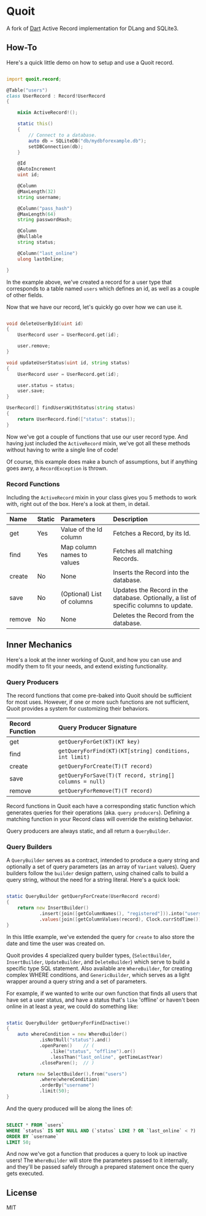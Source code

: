 Quoit
====

A fork of [Dart](https://github.com/Mihail-K/Dart) Active Record implementation for DLang and SQLite3.

How-To
------

Here's a quick little demo on how to setup and use a Quoit record.

```d

import quoit.record;

@Table("users")
class UserRecord : Record!UserRecord
{

    mixin ActiveRecord!();

    static this()
    {
        // Connect to a database.
        auto db = SQLiteDB("db/mydbforexample.db");
        setDBConnection(db);
    }

    @Id
    @AutoIncrement
    uint id;

    @Column
    @MaxLength(32)
    string username;

    @Column("pass_hash")
    @MaxLength(64)
    string passwordHash;

    @Column
    @Nullable
    string status;

    @Column("last_online")
    ulong lastOnline;

}

```

In the example above, we've created a record for a user type that corresponds to
a table named `users` which defines an id, as well as a couple of other fields.

Now that we have our record, let's quickly go over how we can use it.

```d

void deleteUserById(uint id)
{
    UserRecord user = UserRecord.get(id);

    user.remove;
}

void updateUserStatus(uint id, string status)
{
    UserRecord user = UserRecord.get(id);

    user.status = status;
    user.save;
}

UserRecord[] findUsersWithStatus(string status)
{
    return UserRecord.find(["status": status]);
}

```

Now we've got a couple of functions that use our user record type. And having
just included the `ActiveRecord` mixin, we've got all these methods without
having to write a single line of code!

Of course, this example does make a bunch of assumptions, but if anything goes
awry, a `RecordException` is thrown.

### Record Functions

Including the `ActiveRecord` mixin in your class gives you 5 methods to work
with, right out of the box. Here's a look at them, in detail.

|Name  |Static|Parameters                |Description                          |
|:-----|:-----|:-------------------------|:------------------------------------|
|get   |Yes   |Value of the Id column    |Fetches a Record, by its Id.         |
|find  |Yes   |Map column names to values|Fetches all matching Records.        |
|create|No    |None                      |Inserts the Record into the database.|
|save  |No    |(Optional) List of columns|Updates the Record in the database. Optionally, a list of specific columns to update.|
|remove|No    |None                      |Deletes the Record from the database.|

Inner Mechanics
---------------

Here's a look at the inner working of Quoit, and how you can use and modify them
to fit your needs, and extend existing functionality.

### Query Producers

The record functions that come pre-baked into Quoit should be sufficient for most
uses. However, if one or more such functions are not sufficient, Quoit provides
a system for customizing their behaviors.

|Record Function|Query Producer Signature                               |
|:--------------|:------------------------------------------------------|
|get            |`getQueryForGet(KT)(KT key)`                           |
|find           |`getQueryForFind(KT)(KT[string] conditions, int limit)`|
|create         |`getQueryForCreate(T)(T record)`                       |
|save           |`getQueryForSave(T)(T record, string[] columns = null)`|
|remove         |`getQueryForRemove(T)(T record)`                       |

Record functions in Quoit each have a corresponding static function which
generates queries for their operations (aka. `query producers`). Defining a
matching function in your Record class will override the existing behavior.

Query producers are always static, and all return a `QueryBuilder`.

### Query Builders

A `QueryBuilder` serves as a contract, intended to produce a query string and
optionally a set of query parameters (as an array of `Variant` values).
Query builders follow the `builder` design pattern, using chained calls to build
a query string, without the need for a string literal. Here's a quick look:

```d

static QueryBuilder getQueryForCreate(UserRecord record)
{
    return new InsertBuilder()
            .insert(join([getColumnNames(), "registered"])).into("users")
            .values(join([getColumnValues(record), Clock.currStdTime()]));
}

```

In this little example, we've extended the query for `create` to also store
the date and time the user was created on.

Quoit provides 4 specialized query builder types, (`SelectBuilder`,
`InsertBuilder`, `UpdateBuilder`, and `DeleteBuilder`) which serve to build
a specific type SQL statement. Also available are `WhereBuilder`, for creating
complex WHERE conditions, and `GenericBuilder`, which serves as a light wrapper
around a query string and a set of parameters.

For example, if we wanted to write our own function that finds all users that
have set a user status, and have a status that's `like` 'offline' or haven't
been online in at least a year, we could do something like:

```d

static QueryBuilder getQueryForFindInactive()
{
    auto whereCondition = new WhereBuilder()
            .isNotNull("status").and()
            .openParen()    // (
                .like("status", "offline").or()
                .lessThan("last_online", getTimeLastYear)
            .closeParen();  // )

    return new SelectBuilder().from("users")
            .where(whereCondition)
            .orderBy("username")
            .limit(50);
}

```

And the query produced will be along the lines of:

```sql

SELECT * FROM `users`
WHERE `status` IS NOT NULL AND (`status` LIKE ? OR `last_online` < ?)
ORDER BY `username`
LIMIT 50;

```

And now we've got a function that produces a query to look up inactive users!
The `WhereBuilder` will store the parameters passed to it internally, and
they'll be passed safely through a prepared statement once the query gets
executed.

License
-------

MIT
